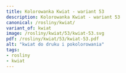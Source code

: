 ```yaml
---
title: Kolorowanka Kwiat - wariant 53
description: Kolorowanka Kwiat - wariant 53
canonical: /rosliny/kwiat/
variant_of: kwiat
image: /rosliny/kwiat/53/kwiat-53.svg
pdf: /rosliny/kwiat/53/kwiat-53.pdf
alt: "kwiat do druku i pokolorowania"
tags:
- rosliny
- kwiat
---
```

